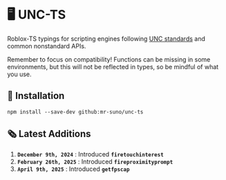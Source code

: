 # 🖥️ UNC-TS

Roblox-TS typings for scripting engines following [UNC standards](https://github.com/unified-naming-convention/NamingStandard) and common nonstandard APIs.

Remember to focus on compatibility! Functions can be missing in some environments, but this will not be reflected in types, so be mindful of what you use.

## 🔌 Installation

```
npm install --save-dev github:mr-suno/unc-ts
```

## 🗞️ Latest Additions
1. **`December 9th, 2024`** : Introduced **`firetouchinterest`**
2. **`February 26th, 2025`** : Introduced **`fireproximityprompt`**
3. **`April 9th, 2025`** : Introduced **`getfpscap`**
